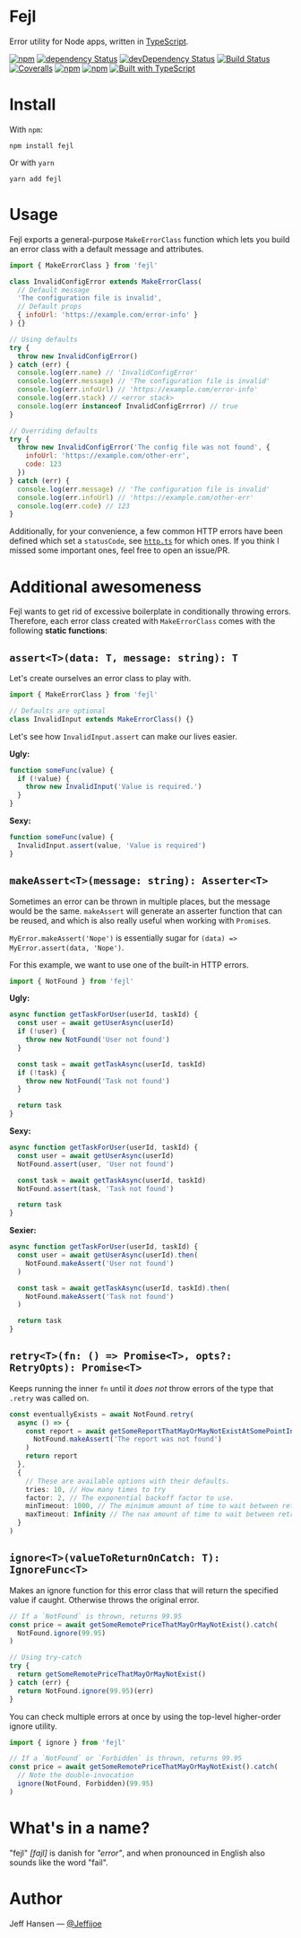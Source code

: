 # Fejl

Error utility for Node apps, written in [TypeScript](https://www.typescriptlang.org).

[![npm](https://img.shields.io/npm/v/fejl.svg?maxAge=1000)](https://www.npmjs.com/package/fejl)
[![dependency Status](https://img.shields.io/david/jeffijoe/fejl.svg?maxAge=1000)](https://david-dm.org/jeffijoe/fejl)
[![devDependency Status](https://img.shields.io/david/dev/jeffijoe/fejl.svg?maxAge=1000)](https://david-dm.org/jeffijoe/fejl)
[![Build Status](https://img.shields.io/travis/jeffijoe/fejl.svg?maxAge=1000)](https://travis-ci.org/jeffijoe/fejl)
[![Coveralls](https://img.shields.io/coveralls/jeffijoe/fejl.svg?maxAge=1000)](https://coveralls.io/github/jeffijoe/fejl)
[![npm](https://img.shields.io/npm/dt/fejl.svg?maxAge=1000)](https://www.npmjs.com/package/fejl)
[![npm](https://img.shields.io/npm/l/fejl.svg?maxAge=1000)](https://github.com/jeffijoe/fejl/blob/master/LICENSE.md)
[![Built with TypeScript](https://img.shields.io/badge/typings-included-brightgreen.svg)](http://typescriptlang.org)

# Install

With `npm`:

```
npm install fejl
```

Or with `yarn`

```
yarn add fejl
```

# Usage

Fejl exports a general-purpose `MakeErrorClass` function which lets you build an error class with a default message and attributes.

```js
import { MakeErrorClass } from 'fejl'

class InvalidConfigError extends MakeErrorClass(
  // Default message
  'The configuration file is invalid',
  // Default props
  { infoUrl: 'https://example.com/error-info' }
) {}

// Using defaults
try {
  throw new InvalidConfigError()
} catch (err) {
  console.log(err.name) // 'InvalidConfigError'
  console.log(err.message) // 'The configuration file is invalid'
  console.log(err.infoUrl) // 'https://example.com/error-info'
  console.log(err.stack) // <error stack>
  console.log(err instanceof InvalidConfigErrror) // true
}

// Overriding defaults
try {
  throw new InvalidConfigError('The config file was not found', {
    infoUrl: 'https://example.com/other-err',
    code: 123
  })
} catch (err) {
  console.log(err.message) // 'The configuration file is invalid'
  console.log(err.infoUrl) // 'https://example.com/other-err'
  console.log(err.code) // 123
}
```

Additionally, for your convenience, a few common HTTP errors have been defined which set a `statusCode`, see [`http.ts`](/src/http.ts) for which ones. If you think I missed some important ones, feel free to open an issue/PR.

# Additional awesomeness

Fejl wants to get rid of excessive boilerplate in conditionally throwing errors. Therefore, each error class created with `MakeErrorClass` comes with the following **static functions**:

## `assert<T>(data: T, message: string): T`

Let's create ourselves an error class to play with.

```js
import { MakeErrorClass } from 'fejl'

// Defaults are optional
class InvalidInput extends MakeErrorClass() {}
```

Let's see how `InvalidInput.assert` can make our lives easier.

**Ugly:**

```js
function someFunc(value) {
  if (!value) {
    throw new InvalidInput('Value is required.')
  }
}
```

**Sexy:**

```js
function someFunc(value) {
  InvalidInput.assert(value, 'Value is required')
}
```

## `makeAssert<T>(message: string): Asserter<T>`

Sometimes an error can be thrown in multiple places, but the message would be the same. `makeAssert` will generate an asserter function that can be reused, and which is also really useful when working with `Promise`s.

`MyError.makeAssert('Nope')` is essentially sugar for `(data) => MyError.assert(data, 'Nope')`.

For this example, we want to use one of the built-in HTTP errors.

```js
import { NotFound } from 'fejl'
```

**Ugly:**

```js
async function getTaskForUser(userId, taskId) {
  const user = await getUserAsync(userId)
  if (!user) {
    throw new NotFound('User not found')
  }

  const task = await getTaskAsync(userId, taskId)
  if (!task) {
    throw new NotFound('Task not found')
  }

  return task
}
```

**Sexy:**

```js
async function getTaskForUser(userId, taskId) {
  const user = await getUserAsync(userId)
  NotFound.assert(user, 'User not found')

  const task = await getTaskAsync(userId, taskId)
  NotFound.assert(task, 'Task not found')

  return task
}
```

**Sexier:**

```js
async function getTaskForUser(userId, taskId) {
  const user = await getUserAsync(userId).then(
    NotFound.makeAssert('User not found')
  )

  const task = await getTaskAsync(userId, taskId).then(
    NotFound.makeAssert('Task not found')
  )

  return task
}
```

## `retry<T>(fn: () => Promise<T>, opts?: RetryOpts): Promise<T>`

Keeps running the inner `fn` until it _does not_ throw errors of the type that `.retry` was called on.

```ts
const eventuallyExists = await NotFound.retry(
  async () => {
    const report = await getSomeReportThatMayOrMayNotExistAtSomePointInTime().then(
      NotFound.makeAssert('The report was not found')
    )
    return report
  },
  {
    // These are available options with their defaults.
    tries: 10, // How many times to try
    factor: 2, // The exponential backoff factor to use.
    minTimeout: 1000, // The minimum amount of time to wait between retries in ms
    maxTimeout: Infinity // The nax amount of time to wait between retries in ms
  }
)
```

## `ignore<T>(valueToReturnOnCatch: T): IgnoreFunc<T>`

Makes an ignore function for this error class that will return the specified value if caught.
Otherwise throws the original error.

```ts
// If a `NotFound` is thrown, returns 99.95
const price = await getSomeRemotePriceThatMayOrMayNotExist().catch(
  NotFound.ignore(99.95)
)

// Using try-catch
try {
  return getSomeRemotePriceThatMayOrMayNotExist()
} catch (err) {
  return NotFound.ignore(99.95)(err)
}
```

You can check multiple errors at once by using the top-level higher-order ignore utility.

```ts
import { ignore } from 'fejl'

// If a `NotFound` or `Forbidden` is thrown, returns 99.95
const price = await getSomeRemotePriceThatMayOrMayNotExist().catch(
  // Note the double-invocation
  ignore(NotFound, Forbidden)(99.95)
)
```

# What's in a name?

"fejl" _[fɑjl]_ is danish for _"error"_, and when pronounced in English also sounds like the word "fail".

# Author

Jeff Hansen — [@Jeffijoe](https://twitter.com/Jeffijoe)
